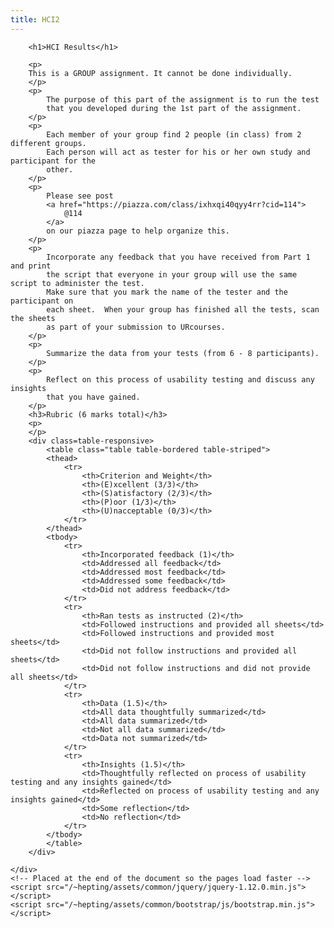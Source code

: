 ```yaml
---
title: HCI2
---
```


		<h1>HCI Results</h1>

		<p>
		This is a GROUP assignment. It cannot be done individually.
		</p>
		<p>
			The purpose of this part of the assignment is to run the test
			that you developed during the 1st part of the assignment.  
		</p>
		<p>
			Each member of your group find 2 people (in class) from 2 different groups.
			Each person will act as tester for his or her own study and participant for the
			other.
		</p>
		<p>
			Please see post
			<a href="https://piazza.com/class/ixhxqi40qyy4rr?cid=114">
				@114
			</a>
			on our piazza page to help organize this.
		</p>
		<p>
			Incorporate any feedback that you have received from Part 1 and print
			the script that everyone in your group will use the same script to administer the test.
			Make sure that you mark the name of the tester and the participant on
			each sheet.  When your group has finished all the tests, scan the sheets
			as part of your submission to URcourses.
		</p>
		<p>
			Summarize the data from your tests (from 6 - 8 participants).
		</p>
		<p>
			Reflect on this process of usability testing and discuss any insights
			that you have gained.
		</p>
		<h3>Rubric (6 marks total)</h3>
		<p>
		</p>
		<div class=table-responsive>
			<table class="table table-bordered table-striped">
			<thead>
				<tr>
					<th>Criterion and Weight</th>
					<th>(E)xcellent (3/3)</th>
					<th>(S)atisfactory (2/3)</th>
					<th>(P)oor (1/3)</th>
					<th>(U)nacceptable (0/3)</th>
				</tr>
			</thead>
			<tbody>
				<tr>
					<th>Incorporated feedback (1)</th>
					<td>Addressed all feedback</td>
					<td>Addressed most feedback</td>
					<td>Addressed some feedback</td>
					<td>Did not address feedback</td>
				</tr>
				<tr>
					<th>Ran tests as instructed (2)</th>
					<td>Followed instructions and provided all sheets</td>
					<td>Followed instructions and provided most sheets</td>
					<td>Did not follow instructions and provided all sheets</td>
					<td>Did not follow instructions and did not provide all sheets</td>
				</tr>
				<tr>
					<th>Data (1.5)</th>
					<td>All data thoughtfully summarized</td>
					<td>All data summarized</td>
					<td>Not all data summarized</td>
					<td>Data not summarized</td>
				</tr>
				<tr>
					<th>Insights (1.5)</th>
					<td>Thoughtfully reflected on process of usability testing and any insights gained</td>
					<td>Reflected on process of usability testing and any insights gained</td>
					<td>Some reflection</td>
					<td>No reflection</td>
				</tr>
			</tbody>
			</table>
		</div>

	</div>
	<!-- Placed at the end of the document so the pages load faster -->
	<script src="/~hepting/assets/common/jquery/jquery-1.12.0.min.js"></script>
	<script src="/~hepting/assets/common/bootstrap/js/bootstrap.min.js"></script>
</body>
</html>
